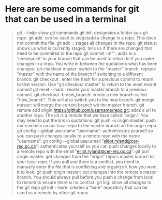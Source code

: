# Here are some commands for git that can be used in a terminal

> git --help: show git commands
> git init: designates a folder as a git repo.
> git add: can be used to stage/add a change in a repo. This does not commit the file.
> git add .: stages all changes in the repo.
> git status: shows us what is currently staged; tells us if there are changed that need to be commited to the repo
> git commit -m"": adds in a 'checkpoint' in your branch that can be used to return to if you make changes in a repo. You write in between the quotations what has been changed.
> git checkout master: switch to the "master" branch. replace "master" with the name of the branch if switching to a different branch.
>  git checkout <commit-hash>: enter the hash for a previous commit to return to that version. Use "git checkout master" to return to the most recent commit
> git reset --hard <commit-hash>: resets your master branch to a previous commit.
> git checkout -b new_branch: create a new branch called "new_branch". This will also switch you to the new branch.
> git merge master: will merge the current branch wit the master branch.
> git remote add origin https://github.com/username/repo.git: adds a url to another repo. The url is a remote that we have called "origin". You may need to put the link in quotations.
> git push -u origin master: push our commits on our local repo to the master branch on the origin repo.
> git config --global user.name "username": authenticates yourself so you can push changes locally to a remote repo with the name "username".
> git config --global user.email "elliot.ryland@cer-rec.gc.ca": authenticates yourself so you can push changes locally to a remote repo with the email "elliot.ryland@cer-rec.gc.ca".
> git pull origin master: get changes from the "origin" repo's master branch to your local repo. If you pull and there is a conflict, you need to manually enter the file that is conflicting and organize it how you want it to look.
> git push origin master: put changes into the remote's master branch. You should always pull before you push a change from local to remote to ensure there is no conflict.
> git log: show all changes to the git repo
> git init --bare: creates a "bare" repository that can be used as a remote by other git repos. 